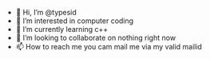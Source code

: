 - 👋 Hi, I’m @typesid
- 👀 I’m interested in computer coding
- 🌱 I’m currently learning c++
- 💞️ I’m looking to collaborate on nothing right now
- 📫 How to reach me you cam mail me via my valid mailid

<!---
typesid/typesid is a ✨ special ✨ repository because its `README.md` (this file) appears on your GitHub profile.
You can click the Preview link to take a look at your changes.
--->
